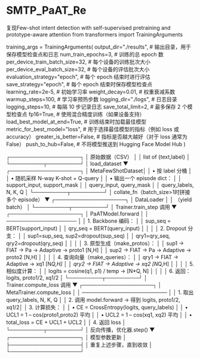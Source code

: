 # SMTP_PaAT_Re
复现Few-shot intent detection with self-supervised pretraining and prototype-aware attention
from transformers import TrainingArguments

training_args = TrainingArguments(
    output_dir="./results",  # 输出目录，用于保存模型检查点和日志
    num_train_epochs=3,  # 训练的总 epoch 数
    per_device_train_batch_size=32,  # 每个设备的训练批次大小
    per_device_eval_batch_size=32,  # 每个设备的评估批次大小
    evaluation_strategy="epoch",  # 每个 epoch 结束时进行评估
    save_strategy="epoch",  # 每个 epoch 结束时保存模型检查点
    learning_rate=2e-5,  # 初始学习率
    weight_decay=0.01,  # 权重衰减系数
    warmup_steps=100,  # 学习率预热步数
    logging_dir="./logs",  # 日志目录
    logging_steps=10,  # 每隔 10 步记录日志
    save_total_limit=2,  # 最多保存 2 个模型检查点
    fp16=True,  # 使用混合精度训练（如果设备支持）
    load_best_model_at_end=True,  # 训练结束时加载最佳模型
    metric_for_best_model="loss",  # 用于选择最佳模型的指标（例如 loss 或 accuracy）
    greater_is_better=False,  # 指标是否越大越好（对于 loss 通常为 False）
    push_to_hub=False,  # 不将模型推送到 Hugging Face Model Hub
)



┌───────────────────┐
│   原始数据（CSV）   │
│  list of {text,label} │
└─────────┬─────────┘
          │ load_dataset
          ▼
┌───────────────────┐
│ MetaFewShotDataset│
│  • 按 label 分桶    │
│  • 随机采样 N-way K-shot + Q-query │
│  • 输出一个 episode dict：         │
│    support_input, support_mask      │
│    query_input,   query_mask        │
│    query_labels, N, K, Q            │
└─────────┬─────────┘
          │ collate_fn（batch_size>1时拼接多个 episode）
          ▼
┌───────────────────┐
│    DataLoader     │
│  （yield batch）  │
└─────────┬─────────┘
          │ Trainer.train_step 调用
          ▼
┌───────────────────┐
│   PaATModel.forward  │
│ ─────────────────── │
│ 1. Backbone 编码：   │
│    sup_seq = BERT(support_input)  │
│    qry_seq = BERT(query_input)    │
│                     │
│ 2. Dropout 分支：    │
│    sup1=sup_seq, sup2=dropout(sup_seq) │
│    qry1=qry_seq, qry2=dropout(qry_seq) │
│                     │
│ 3. 原型生成（make_protos）：       │
│    sup1 → FIAT → Pa → Adaptive → proto1 [N,H] │
│    sup2 → FIAT → Pa → Adaptive → proto2 [N,H] │
│                     │
│ 4. 查询向量（make_queries）：     │
│    qry1 → FIAT → Adaptive → xq1 [N*Q,H]       │
│    qry2 → FIAT → Adaptive → xq2 [N*Q,H]       │
│                     │
│ 5. 相似度计算：      │
│    logits = cosine(q1, p1) / temp → [N*Q, N] │
│                     │
│ 6. 返回：logits, proto1/2, xq1/2  │
└─────────┬─────────┘
          │ Trainer.compute_loss 调用
          ▼
┌───────────────────┐
│ MetaTrainer.compute_loss │
│ ─────────────────────── │
│ 1. 取出 query_labels, N, K, Q │
│ 2. 调用 model.forward → 得到 logits, proto1/2, xq1/2│
│ 3. 计算损失：            │
│    • CE = CrossEntropy(logits, query_labels) │
│    • UCL1 = 1 – cos(proto1,proto2) 平均        │
│    • UCL2 = 1 – cos(xq1, xq2) 平均             │
│    • total_loss = CE + UCL1 + UCL2            │
│ 4. 返回 loss             │
└─────────┬─────────┘
          │ 反向传播，优化器.step()
          ▼
┌───────────────────┐
│   模型参数更新     │
├───────────────────┤
│ 重复上述步骤，直到收敛 │
└───────────────────┘
